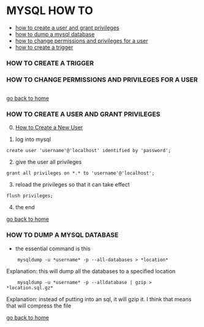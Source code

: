 
# MYSQL HOW TO

- [how to create a user and grant privileges][create-user]
- [how to dump a mysql database][dump]
- [how to change permissions and privileges for a user][permission]
- [how to create a trigger][trigger]

[create-user]:#how-to-create-a-user-and-grant-privileges
[trigger]:#how-to-create-a-trigger
[home]:#mysql-how-to
[dump]:#how-to-dump-a-mysql-database
[user]:#how-to-create-a-user
[permission]:#how-to-change-permissions-and-privileges-for-a-user

### HOW TO CREATE A TRIGGER



### HOW TO CHANGE PERMISSIONS AND PRIVILEGES FOR A USER

```

```
[go back to home][home]


### HOW TO CREATE A USER AND GRANT PRIVILEGES
0. [How to Create a New User](https://www.digitalocean.com/community/tutorials/how-to-create-a-new-user-and-grant-permissions-in-mysql)

1. log into mysql
```
create user 'username'@'localhost' identified by 'password';
```
2. give the user all privileges
```
grant all privileges on *.* to 'username'@'localhost';
```
3. reload the privileges so that it can take effect
```
flush privileges;
```

4. the end

[go back to home][home]

### HOW TO DUMP A MYSQL DATABASE
- the essential command is this
```
	mysqldump -u *username* -p --all-databases > *location*
```
Explanation: this will dump all the databases to a specified location

```
	mysqldump -u *username* -p --alldatabase | gzip > *location.sql.gz*
```
Explanation: instead of putting into an sql, it will gzip it. I think that means
that will compress the file

[go back to home][home]

